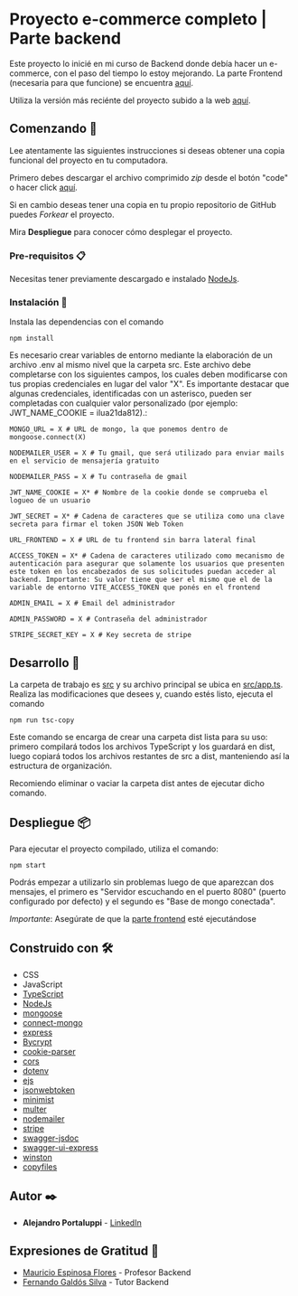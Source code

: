 # Proyecto e-commerce completo | Parte backend

Este proyecto lo inicié en mi curso de Backend donde debía hacer un e-commerce, con el paso del tiempo lo estoy mejorando. La parte Frontend (necesaria para que funcione) se encuentra [aquí](https://github.com/Ale6100/Curso-backend-parte-front.git).

Utiliza la versión más reciénte del proyecto subido a la web [aquí](https://proyectocompleto.netlify.app/).

## Comenzando 🚀

Lee atentamente las siguientes instrucciones si deseas obtener una copia funcional del proyecto en tu computadora.

Primero debes descargar el archivo comprimido _zip_ desde el botón "code" o hacer click [aquí](https://github.com/Ale6100/Curso-backend/archive/refs/heads/main.zip).

Si en cambio deseas tener una copia en tu propio repositorio de GitHub puedes _Forkear_ el proyecto. 

Mira **Despliegue** para conocer cómo desplegar el proyecto.

### Pre-requisitos 📋

Necesitas tener previamente descargado e instalado [NodeJs](https://nodejs.org/).

### Instalación 🔧

Instala las dependencias con el comando

```
npm install
```

Es necesario crear variables de entorno mediante la elaboración de un archivo .env al mismo nivel que la carpeta src. Este archivo debe completarse con los siguientes campos, los cuales deben modificarse con tus propias credenciales en lugar del valor "X". Es importante destacar que algunas credenciales, identificadas con un asterisco, pueden ser completadas con cualquier valor personalizado (por ejemplo: JWT_NAME_COOKIE = ilua21da812).:

```env
MONGO_URL = X # URL de mongo, la que ponemos dentro de mongoose.connect(X)

NODEMAILER_USER = X # Tu gmail, que será utilizado para enviar mails en el servicio de mensajería gratuito

NODEMAILER_PASS = X # Tu contraseña de gmail

JWT_NAME_COOKIE = X* # Nombre de la cookie donde se comprueba el logueo de un usuario

JWT_SECRET = X* # Cadena de caracteres que se utiliza como una clave secreta para firmar el token JSON Web Token

URL_FRONTEND = X # URL de tu frontend sin barra lateral final

ACCESS_TOKEN = X* # Cadena de caracteres utilizado como mecanismo de autenticación para asegurar que solamente los usuarios que presenten este token en los encabezados de sus solicitudes puedan acceder al backend. Importante: Su valor tiene que ser el mismo que el de la variable de entorno VITE_ACCESS_TOKEN que ponés en el frontend

ADMIN_EMAIL = X # Email del administrador

ADMIN_PASSWORD = X # Contraseña del administrador

STRIPE_SECRET_KEY = X # Key secreta de stripe
```

## Desarrollo 👷

La carpeta de trabajo es [src](/src) y su archivo principal se ubica en [src/app.ts](/src/app.ts). Realiza las modificaciones que desees y, cuando estés listo, ejecuta el comando

```
npm run tsc-copy
```

Este comando se encarga de crear una carpeta dist lista para su uso: primero compilará todos los archivos TypeScript y los guardará en dist, luego copiará todos los archivos restantes de src a dist, manteniendo así la estructura de organización.

Recomiendo eliminar o vaciar la carpeta dist antes de ejecutar dicho comando.

## Despliegue 📦

Para ejecutar el proyecto compilado, utiliza el comando:

```
npm start
```

Podrás empezar a utilizarlo sin problemas luego de que aparezcan dos mensajes, el primero es "Servidor escuchando en el puerto 8080" (puerto configurado por defecto) y el segundo es "Base de mongo conectada".

*Importante*: Asegúrate de que la [parte frontend](https://github.com/Ale6100/Curso-backend-parte-front.git) esté ejecutándose

## Construido con 🛠️

* CSS
* JavaScript
* [TypeScript](https://www.typescriptlang.org/)
* [NodeJs](https://nodejs.org/)
* [mongoose](https://www.npmjs.com/package/mongoose)
* [connect-mongo](https://www.npmjs.com/package/connect-mongo)
* [express](https://www.npmjs.com/package/express)
* [Bycrypt](https://www.npmjs.com/package/bcrypt)
* [cookie-parser](https://www.npmjs.com/package/cookie-parser)
* [cors](https://www.npmjs.com/package/cors)
* [dotenv](https://www.npmjs.com/package/dotenv)
* [ejs](https://www.npmjs.com/package/ejs)
* [jsonwebtoken](https://www.npmjs.com/package/jsonwebtoken)
* [minimist](https://www.npmjs.com/package/minimist)
* [multer](https://www.npmjs.com/package/multer)
* [nodemailer](https://www.npmjs.com/package/nodemailer)
* [stripe](https://www.npmjs.com/package/stripe)
* [swagger-jsdoc](https://www.npmjs.com/package/swagger-jsdoc)
* [swagger-ui-express](https://www.npmjs.com/package/swagger-ui-express)
* [winston](https://www.npmjs.com/package/winston)
* [copyfiles](https://www.npmjs.com/package/copyfiles)

## Autor ✒️

* **Alejandro Portaluppi** - [LinkedIn](https://www.linkedin.com/in/alejandro-portaluppi/)

## Expresiones de Gratitud 🎁

* [Mauricio Espinosa Flores](https://www.linkedin.com/in/mauricio-espinosa-flores-9b4202b4/) - Profesor Backend
* [Fernando Galdós Silva](https://www.linkedin.com/in/fernandogaldos/) - Tutor Backend
